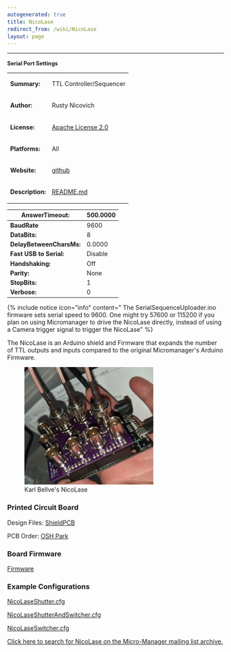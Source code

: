 ```yaml
---
autogenerated: true
title: NicoLase
redirect_from: /wiki/NicoLase
layout: page
---
```


<table>
<tr>
<td markdown="1">

**Summary:**

</td>
<td markdown="1">

TTL Controller/Sequencer

</td>
</tr>
<tr>
<td markdown="1">

**Author:**

</td>
<td markdown="1">

Rusty Nicovich

</td>
</tr>
<tr>
<td markdown="1">

**License:**

</td>
<td markdown="1">

[Apache License
2.0](https://github.com/PRNicovich/NicoLase/blob/master/License.MD)

</td>
</tr>
<tr>
<td markdown="1">

**Platforms:**

</td>
<td markdown="1">

All

</td>
</tr>
<tr>
<td markdown="1">

**Website:**

</td>
<td markdown="1">

[github](https://github.com/PRNicovich/NicoLase)

<tr>
<td markdown="1">

**Description:**

</td>
<td markdown="1">

[README.md](https://github.com/PRNicovich/NicoLase/blob/master/README.md)

</td>
</tr>


------------------------------------------------------------------------

<span style="font-size:90%">**Serial Port Settings**</span>

| **AnswerTimeout:**       | 500.0000 |
|--------------------------|----------|
| **BaudRate**             | 9600     |
| **DataBits:**            | 8        |
| **DelayBetweenCharsMs:** | 0.0000   |
| **Fast USB to Serial:**  | Disable  |
| **Handshaking:**         | Off      |
| **Parity:**              | None     |
| **StopBits:**            | 1        |
| **Verbose:**             | 0        |

{% include notice icon="info" content=" The SerialSequenceUploader.ino firmware sets serial speed to 9600. One might try 57600 or 115200 if you plan on using Micromanager to drive the NicoLase directly, instead of using a Camera trigger signal to trigger the NicoLase" %}

The NicoLase is an Arduino shield and Firmware that expands the number
of TTL outputs and inputs compared to the original Micromanager's
Arduino Firmware.

<figure>
<img src="media/NicoLase.jpg" title="Karl Bellve&#39;s NicoLase" width="300" alt="Karl Bellve&#39;s NicoLase" /><figcaption aria-hidden="true">Karl Bellve's NicoLase</figcaption>
</figure>

### Printed Circuit Board

Design Files:
[ShieldPCB](https://github.com/PRNicovich/NicoLase/tree/master/Hardware/ShieldPCB)

PCB Order: [OSH Park](https://oshpark.com/shared_projects/hJnjgjDZ)

### Board Firmware

[Firmware](https://github.com/PRNicovich/NicoLase/blob/master/Software/BasicController/ArduinoSketch/SerialSequenceUploader/SerialSequenceUploader.ino)

### Example Configurations

[NicoLaseShutter.cfg](https://github.com/PRNicovich/NicoLase/blob/master/Software/BasicController/Micro-MangerDemo/StateDevices/DemoNicoLaseShutter.cfg)

[NicoLaseShutterAndSwitcher.cfg](https://github.com/PRNicovich/NicoLase/blob/master/Software/BasicController/Micro-MangerDemo/StateDevices/DemoNicoLaseShutterAndSwitcher.cfg)

[NicoLaseSwitcher.cfg](https://github.com/PRNicovich/NicoLase/blob/master/Software/BasicController/Micro-MangerDemo/StateDevices/DemoNicoLaseSwitcher.cfg)

[Click here to search for NicoLase on the Micro-Manager mailing list
archive.](http://micro-manager.3463995.n2.nabble.com/template/NamlServlet.jtp?macro=search_page&node=3463995&query=Cobolt)
